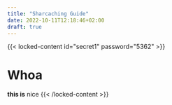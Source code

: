 ```yaml
---
title: "Sharcaching Guide"
date: 2022-10-11T12:18:46+02:00
draft: true
---
```


{{< locked-content id="secret1" password="5362" >}}
# Whoa

**this is** nice
{{< /locked-content >}}
